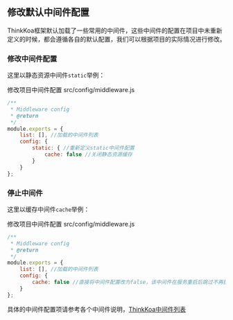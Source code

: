 ## 修改默认中间件配置

ThinkKoa框架默认加载了一些常用的中间件，这些中间件的配置在项目中未重新定义的时候，都会遵循各自的默认配置，我们可以根据项目的实际情况进行修改。

### 修改中间件配置
这里以静态资源中间件`static`举例： 

修改项目中间件配置  src/config/middleware.js

```js
/**
 * Middleware config
 * @return
 */
module.exports = {
    list: [], //加载的中间件列表
    config: {
        static: { //重新定义static中间件配置
            cache: false //关闭静态资源缓存
        }
    }
};

```

### 停止中间件
这里以缓存中间件`cache`举例： 

修改项目中间件配置  src/config/middleware.js

```js
/**
 * Middleware config
 * @return
 */
module.exports = {
    list: [], //加载的中间件列表
    config: {
        cache: false //直接将中间件配置改为false，该中间件在服务重启后跳过不再执行
    }
};

```

具体的中间件配置项请参考各个中间件说明，[ThinkKoa中间件列表](/index/doc/plugin.jhtml)